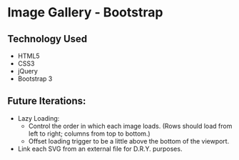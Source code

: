# Image Gallery - Bootstrap

## Technology Used

- HTML5
- CSS3
- jQuery
- Bootstrap 3

## Future Iterations:

- Lazy Loading:
  - Control the order in which each image loads. (Rows should load from left to right; columns from top to bottom.)
  - Offset loading trigger to be a little above the bottom of the viewport.
- Link each SVG from an external file for D.R.Y. purposes.